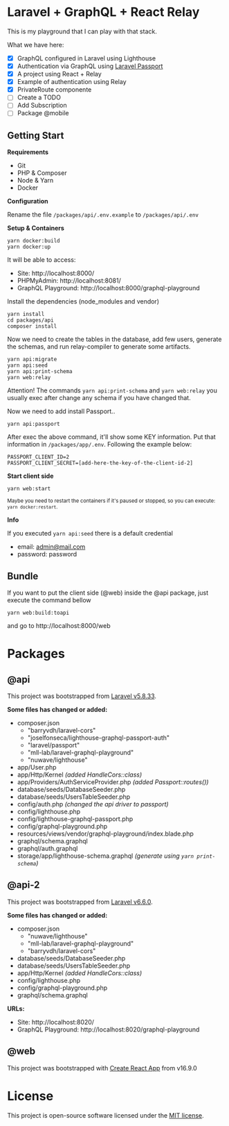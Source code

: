 # Laravel + GraphQL + React Relay

This is my playground that I can play with that stack.

What we have here:

- [x] GraphQL configured in Laravel using Lighthouse
- [x] Authentication via GraphQL using [Laravel Passport](https://laravel.com/docs/5.8/passport)
- [x] A project using React + Relay
- [x] Example of authentication using Relay
- [x] PrivateRoute componente
- [ ] Create a TODO
- [ ] Add Subscription
- [ ] Package @mobile

## Getting Start

**Requirements**

- Git
- PHP & Composer
- Node & Yarn
- Docker

**Configuration**

Rename the file `/packages/api/.env.example` to `/packages/api/.env`

**Setup & Containers**

```
yarn docker:build
yarn docker:up
```

It will be able to access:
- Site: http://localhost:8000/
- PHPMyAdmin: http://localhost:8081/
- GraphQL Playground: http://localhost:8000/graphql-playground

Install the dependencies (node_modules and vendor)

```
yarn install
cd packages/api
composer install
```

Now we need to create the tables in the database, add few users, generate the schemas, and run relay-compiler to generate some artifacts.

```
yarn api:migrate
yarn api:seed
yarn api:print-schema
yarn web:relay
```

Attention! The commands `yarn api:print-schema` and `yarn web:relay` you usually exec after change any schema if you have changed that.

Now we need to add install Passport..

```
yarn api:passport
```

After exec the above command, it'll show some KEY information.
Put that information in `/packages/app/.env`. Following the example below:

```
PASSPORT_CLIENT_ID=2
PASSPORT_CLIENT_SECRET=[add-here-the-key-of-the-client-id-2]
```

**Start client side**

```
yarn web:start
```

<small>Maybe you need to restart the containers if it's paused or stopped, so you can execute: `yarn docker:restart`.</small>

**Info**

If you executed `yarn api:seed` there is a default credential

- email: admin@mail.com
- password: password

## Bundle

If you want to put the client side (@web) inside the @api package, just execute the command bellow

```
yarn web:build:toapi
```

and go to  http://localhost:8000/web

# Packages

## @api

This project was bootstrapped from [Laravel v5.8.33](https://laravel.com/docs/5.8#installing-laravel).

**Some files has changed or added:**

- composer.json
  - "barryvdh/laravel-cors"
  - "joselfonseca/lighthouse-graphql-passport-auth"
  - "laravel/passport"
  - "mll-lab/laravel-graphql-playground"
  - "nuwave/lighthouse"
- app/User.php
- app/Http/Kernel *(added HandleCors::class)*
- app/Providers/AuthServiceProvider.php *(added Passport::routes())*
- database/seeds/DatabaseSeeder.php
- database/seeds/UsersTableSeeder.php
- config/auth.php *(changed the api driver to passport)*
- config/lighthouse.php
- config/lighthouse-graphql-passport.php
- config/graphql-playground.php
- resources/views/vendor/graphql-playground/index.blade.php
- graphql/schema.graphql
- graphql/auth.graphql
- storage/app/lighthouse-schema.graphql *(generate using `yarn print-schema`)*

## @api-2

This project was bootstrapped from [Laravel v6.6.0](https://laravel.com/docs/6.x/installation).

**Some files has changed or added:**

- composer.json
  - "nuwave/lighthouse"
  - "mll-lab/laravel-graphql-playground"
  - "barryvdh/laravel-cors"
- database/seeds/DatabaseSeeder.php
- database/seeds/UsersTableSeeder.php
- app/Http/Kernel *(added HandleCors::class)*
- config/lighthouse.php
- config/graphql-playground.php
- graphql/schema.graphql

**URLs:**

- Site: http://localhost:8020/
- GraphQL Playground: http://localhost:8020/graphql-playground

## @web

This project was bootstrapped with [Create React App](https://github.com/facebook/create-react-app) from v16.9.0


# License

This project is open-source software licensed under the [MIT license](https://opensource.org/licenses/MIT).